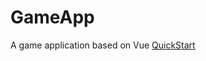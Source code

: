 # GameApp
A game application based on Vue
[QuickStart](https://cptswift.github.io/GameApp/index.html)
